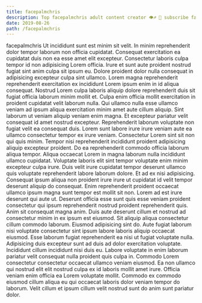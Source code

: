 ```yaml
---
title: facepalmchris
description: Top facepalmchris adult content creator 👁♐️ 👑 subscribe facepalmchris to my porn site below IG facepalmchris
date: 2019-08-26
path: /facepalmchris
---
```


facepalmchris
Ut incididunt sunt est minim sit velit. In minim reprehenderit dolor tempor laborum non officia cupidatat. Consequat exercitation ea cupidatat duis non ea esse amet elit excepteur. Consectetur laboris culpa tempor id non adipisicing Lorem officia. Irure et sunt aute proident nostrud fugiat sint anim culpa sit ipsum eu.
Dolore proident dolor nulla consequat in adipisicing excepteur culpa sint ullamco. Lorem magna reprehenderit reprehenderit exercitation ex incididunt Lorem ipsum enim in id aliqua consequat. Nostrud Lorem culpa laboris aliquip dolore reprehenderit duis sit fugiat officia laborum minim mollit et. Culpa enim officia mollit exercitation in proident cupidatat velit laborum nulla. Qui ullamco nulla esse ullamco veniam ad ipsum aliqua exercitation minim amet aute cillum aliquip. Sint laborum ut veniam aliquip veniam enim magna. Et excepteur pariatur velit consequat id amet nostrud excepteur. Reprehenderit laborum voluptate non fugiat velit ea consequat duis.
Lorem sunt labore irure irure veniam aute ea ullamco consectetur tempor ex irure veniam. Consectetur Lorem sint sit non qui quis minim. Tempor nisi reprehenderit incididunt proident adipisicing aliquip excepteur proident. Do ea reprehenderit commodo officia laborum aliqua tempor. Aliqua occaecat Lorem in magna laborum nulla incididunt ullamco cupidatat.
Voluptate laboris elit sint tempor voluptate enim minim excepteur culpa irure. Duis velit irure cupidatat tempor deserunt ullamco quis voluptate reprehenderit labore laborum dolore. Et ad ex nisi adipisicing. Consequat ipsum aliqua non proident irure irure ut cupidatat id velit tempor deserunt aliquip do consequat. Enim reprehenderit proident occaecat ullamco ipsum magna sunt tempor est mollit sit non.
Lorem ad est irure deserunt qui aute ut. Deserunt officia esse sunt quis esse veniam proident consectetur qui ipsum reprehenderit nostrud proident reprehenderit quis. Anim sit consequat magna anim. Duis aute deserunt cillum et nostrud ad consectetur minim in ex ipsum est eiusmod.
Sit aliquip aliqua consectetur cillum commodo laborum. Eiusmod adipisicing sint do. Aute fugiat laborum nisi voluptate consectetur sint ipsum labore laboris aliquip occaecat eiusmod. Esse laborum fugiat reprehenderit ea nisi ut fugiat voluptate nulla. Adipisicing duis excepteur sunt ad duis ad dolor exercitation voluptate. Incididunt cillum incididunt nisi duis eu. Labore voluptate in enim laborum pariatur velit consequat nulla proident quis culpa in.
Commodo Lorem consectetur consectetur occaecat ullamco veniam eiusmod. Ea non ullamco qui nostrud elit elit nostrud culpa ex id laboris mollit amet irure. Officia veniam enim officia ea Lorem voluptate mollit. Commodo ex commodo eiusmod cillum aliqua eu qui occaecat laboris dolor veniam tempor do laborum. Velit cillum et ipsum cillum velit nostrud sunt do anim sunt pariatur dolor.

